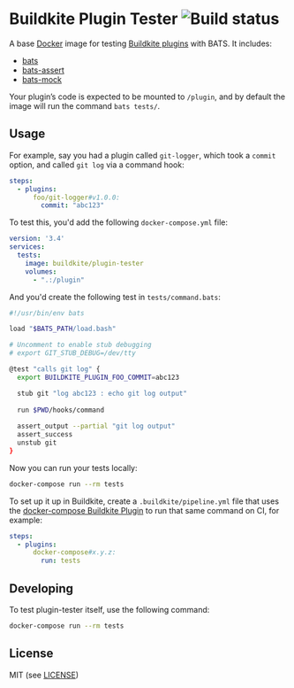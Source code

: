 # Buildkite Plugin Tester ![Build status](https://badge.buildkite.com/7b010199d2978561ef5f70cf13b2933455f44c2ea56dd7f385.svg?branch=master)

A base [Docker](https://www.docker.com/) image for testing [Buildkite plugins](https://buildkite.com/docs/agent/v3/plugins) with BATS. It includes:

* [bats](https://github.com/sstephenson/bats)
* [bats-assert](https://github.com/ztombol/bats-assert)
* [bats-mock](https://github.com/lox/bats-mock)

Your plugin’s code is expected to be mounted to `/plugin`, and by default the image will run the command `bats tests/`.

## Usage

For example, say you had a plugin called `git-logger`, which took a `commit` option, and called `git log` via a command hook:

```yml
steps:
  - plugins:
      foo/git-logger#v1.0.0:
        commit: "abc123"
```

To test this, you'd add the following `docker-compose.yml` file:

```yml
version: '3.4'
services:
  tests:
    image: buildkite/plugin-tester
    volumes:
      - ".:/plugin"
```

And you'd create the following test in `tests/command.bats`:

```bash
#!/usr/bin/env bats

load "$BATS_PATH/load.bash"

# Uncomment to enable stub debugging
# export GIT_STUB_DEBUG=/dev/tty

@test "calls git log" {
  export BUILDKITE_PLUGIN_FOO_COMMIT=abc123

  stub git "log abc123 : echo git log output"
  
  run $PWD/hooks/command
  
  assert_output --partial "git log output"
  assert_success
  unstub git
}
```

Now you can run your tests locally:

```bash
docker-compose run --rm tests
```

To set up it up in Buildkite, create a `.buildkite/pipeline.yml` file that uses the [docker-compose Buildkite Plugin](https://github.com/buildkite-plugins/docker-compose-buildkite-plugin) to run that same command on CI, for example:

```yml
steps:
  - plugins:
      docker-compose#x.y.z:
        run: tests
```

## Developing

To test plugin-tester itself, use the following command:

```bash
docker-compose run --rm tests
```

## License

MIT (see [LICENSE](LICENSE))